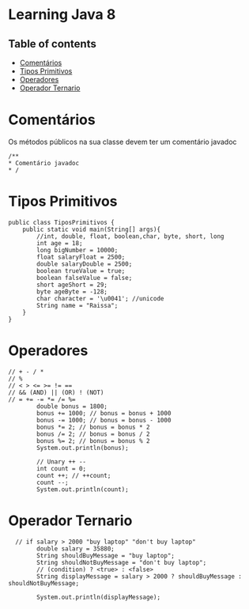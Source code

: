 # Learning Java 8

## Table of contents

- [Comentários](#1)
- [Tipos Primitivos](#2)
- [Operadores](#3)
- [Operador Ternario](#4)

##
<a name="1">
<h1>Comentários</h1>
</a>
Os métodos públicos na sua classe devem ter um comentário javadoc
<br/>

```
/**
* Comentário javadoc
* /
```

<a name="2">
<h1>Tipos Primitivos</h1>
</a>

```
public class TiposPrimitivos {
    public static void main(String[] args){
        //int, double, float, boolean,char, byte, short, long
        int age = 18;
        long bigNumber = 10000;
        float salaryFloat = 2500;
        double salaryDouble = 2500;
        boolean trueValue = true;
        boolean falseValue = false;
        short ageShort = 29;
        byte ageByte = -128;
        char character = '\u0041'; //unicode
        String name = "Raissa";
    }
}
```

<a name="3">
<h1>Operadores</h1>
</a>

```
// + - / *
// %
// < > <= >= != ==
// && (AND) || (OR) ! (NOT)
// = += -= *= /= %=
        double bonus = 1800;
        bonus += 1000; // bonus = bonus + 1000
        bonus -= 1000; // bonus = bonus - 1000
        bonus *= 2; // bonus = bonus * 2
        bonus /= 2; // bonus = bonus / 2
        bonus %= 2; // bonus = bonus % 2
        System.out.println(bonus);

        // Unary ++ --
        int count = 0;
        count ++; // ++count;
        count --;
        System.out.println(count);
```

<a name="4">
<h1>Operador Ternario</h1>
</a>

```
  // if salary > 2000 "buy laptop" "don't buy laptop"
        double salary = 35880;
        String shouldBuyMessage = "buy laptop";
        String shouldNotBuyMessage = "don't buy laptop";
        // (condition) ? <true> : <false>
        String displayMessage = salary > 2000 ? shouldBuyMessage : shouldNotBuyMessage;

        System.out.println(displayMessage);
```
